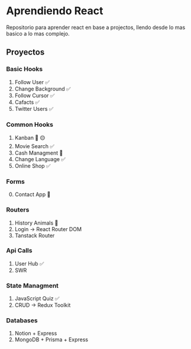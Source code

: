 # Aprendiendo React
Repositorio para aprender react en base a projectos, llendo desde lo mas basico a lo mas complejo.

## Proyectos

### Basic Hooks
1. Follow User ✅
0. Change Background ✅
0. Follow Cursor ✅
0. Cafacts ✅
0. Twitter Users ✅

### Common Hooks
1. Kanban 🔵 🟡
0. Movie Search ✅
0. Cash Managment 🔵
0. Change Language ✅
0. Online Shop ✅ 

### Forms
0. Contact App 🔵

### Routers
1. History Animals 🔵
0. Login -> React Router DOM
0. Tanstack Router

### Api Calls
1. User Hub ✅
0. SWR

### State Managment
1. JavaScript Quiz ✅
0. CRUD -> Redux Toolkit

### Databases
1. Notion + Express
0. MongoDB + Prisma + Express